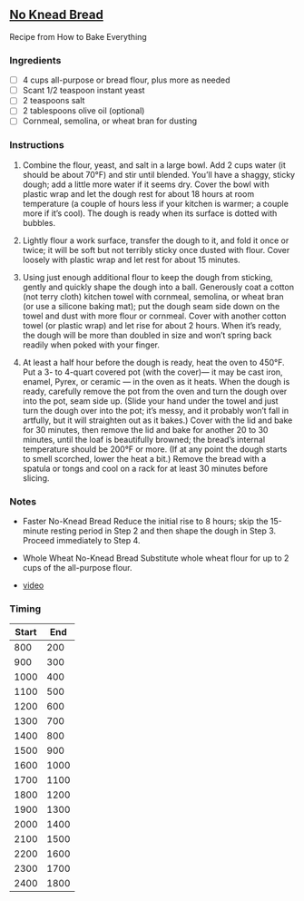  ## [No Knead Bread](https://www.markbittman.com/recipes-1/no-knead-bread)
Recipe from How to Bake Everything

### Ingredients

+ [ ] 4 cups all-purpose or bread flour, plus more as needed
+ [ ] Scant 1/2 teaspoon instant yeast
+ [ ] 2 teaspoons salt
+ [ ] 2 tablespoons olive oil (optional)
+ [ ] Cornmeal, semolina, or wheat bran for dusting

### Instructions

1. Combine the flour, yeast, and salt in a large bowl. Add 2 cups water (it should be about 70°F) and stir until blended. You’ll have a shaggy, sticky dough; add a little more water if it seems dry. Cover the bowl with plastic wrap and let the dough rest for about 18 hours at room temperature (a couple of hours less if your kitchen is warmer; a couple more if it’s cool). The dough is ready when its surface is dotted with bubbles.

1. Lightly flour a work surface, transfer the dough to it, and fold it once or twice; it will be soft but not terribly sticky once dusted with flour. Cover loosely with plastic wrap and let rest for about 15 minutes.

1. Using just enough additional flour to keep the dough from sticking, gently and quickly shape the dough into a ball. Generously coat a cotton (not terry cloth) kitchen towel with cornmeal, semolina, or wheat bran (or use a silicone baking mat); put the dough seam side down on the towel and dust with more flour or cornmeal. Cover with another cotton towel (or plastic wrap) and let rise for about 2 hours. When it’s ready, the dough will be more than doubled in size and won’t spring back readily when poked with your finger.

1. At least a half hour before the dough is ready, heat the oven to 450°F. Put a 3- to 4-quart covered pot (with the cover)— it may be cast iron, enamel, Pyrex, or ceramic — in the oven as it heats. When the dough is ready, carefully remove the pot from the oven and turn the dough over into the pot, seam side up. (Slide your hand under the towel and just turn the dough over into the pot; it’s messy, and it probably won’t fall in artfully, but it will straighten out as it bakes.) Cover with the lid and bake for 30 minutes, then remove the lid and bake for another 20 to 30 minutes, until the loaf is beautifully browned; the bread’s internal temperature should be 200°F or more. (If at any point the dough starts to smell scorched, lower the heat a bit.) Remove the bread with a spatula or tongs and cool on a rack for at least 30 minutes before slicing.

### Notes

+ Faster No-Knead Bread
Reduce the initial rise to 8 hours; skip the 15-minute resting period in Step 2 and then shape the dough in Step 3. Proceed immediately to Step 4.

+ Whole Wheat No-Knead Bread
Substitute whole wheat flour for up to 2 cups of the all-purpose flour.

+ [video](https://www.youtube.com/watch?v=13Ah9ES2yTU)

### Timing

|Start|End |
|-----|----|
|800  |200 |
|900  |300 |
|1000 |400 |
|1100 |500 |
|1200 |600 |
|1300 |700 |
|1400 |800 |
|1500 |900 |
|1600 |1000|
|1700 |1100|
|1800 |1200|
|1900 |1300|
|2000 |1400|
|2100 |1500|
|2200 |1600|
|2300 |1700|
|2400 |1800|
